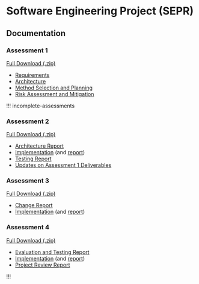 # Software Engineering Project (SEPR)

## Documentation
### Assessment 1
[Full Download (.zip)](https://therandomnessguy.github.io/SEPR/Assessment/1/Ass1.zip)
- [Requirements](https://therandomnessguy.github.io/SEPR/Assessment/1/Req1.pdf)
- [Architecture](https://therandomnessguy.github.io/SEPR/Assessment/1/Arch1.pdf)
- [Method Selection and Planning](https://therandomnessguy.github.io/SEPR/Assessment/1/Plan1.pdf)
- [Risk Assessment and Mitigation](https://therandomnessguy.github.io/SEPR/Assessment/1/Risk1.pdf)

!!! incomplete-assessments

### Assessment 2
[Full Download (.zip)](https://therandomnessguy.github.io/SEPR/Assessment/2/Ass2.zip)
- [Architecture Report](https://therandomnessguy.github.io/SEPR/Assessment/2/Arch2.pdf)
- [Implementation](https://therandomnessguy.github.io/SEPR/Assessment/2/Code2.zip) (and [report](https://therandomnessguy.github.io/SEPR/Assessment/2/Impl2.pdf))
- [Testing Report](https://therandomnessguy.github.io/SEPR/Assessment/2/Test2.pdf)
- [Updates on Assessment 1 Deliverables](https://therandomnessguy.github.io/SEPR/Assessment/2/Updates2.pdf)

### Assessment 3 
[Full Download (.zip)](https://therandomnessguy.github.io/SEPR/Assessment/3/Ass3.zip)
- [Change Report](https://therandomnessguy.github.io/SEPR/Assessment/3/Change3.pdf)
- [Implementation](https://therandomnessguy.github.io/SEPR/Assessment/3/Code3.zip) (and [report](https://therandomnessguy.github.io/SEPR/Assessment/3/Impl3.pdf))

### Assessment 4
[Full Download (.zip)](https://therandomnessguy.github.io/SEPR/Assessment/4/Ass3.zip)
- [Evaluation and Testing Report](https://therandomnessguy.github.io/SEPR/Assessment/4/ET4.pdf)
- [Implementation](https://therandomnessguy.github.io/SEPR/Assessment/4/Code4.zip) (and [report](https://therandomnessguy.github.io/SEPR/Assessment/4/Impl4.pdf))
- [Project Review Report](https://therandomnessguy.github.io/SEPR/Assessment/4/Review4.pdf)

!!!